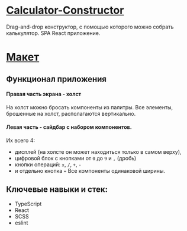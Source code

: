 # [Calculator-Constructor](https://calculator-constructorpk.netlify.app/)

 Drag-and-drop конструктор, с помощью которого можно собрать калькулятор. SPA React приложение.

# [Макет](https://www.figma.com/file/UnbDEG1yveMWFUaNsWT4OP/Calculator-Constructor-(Copy)?type=design&mode=design&t=k8LvPUqTGnmlGBzx-0)

## Функционал приложения
#### Правая часть экрана - холст
На холст можно бросать компоненты из палитры. Все элементы, брошенные на холст, располагаются вертикально.
#### Левая часть - сайдбар с набором компонентов. 
Их всего 4:
- дисплей (на холсте он может находиться только в самом верху),
- цифровой блок с кнопками от `0` до `9` и `,` (дробь)
- кнопки операций: `x`, `/`, `+`, `-`
- и отдельно кнопка `=`
Все компоненты одинаковой ширины.

## Ключевые навыки и стек:
- TypeScript
- React
- SCSS
- eslint

